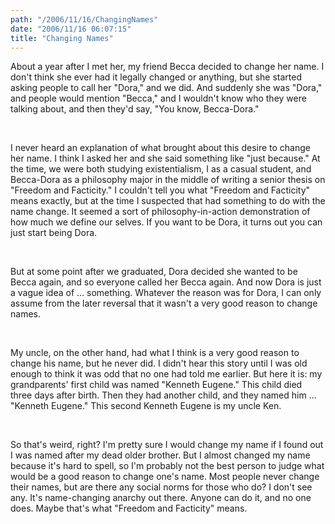 ```yaml
---
path: "/2006/11/16/ChangingNames" 
date: "2006/11/16 06:07:15" 
title: "Changing Names" 
---
```

<p>About a year after I met her, my friend Becca decided to change her name. I don't think she ever had it legally changed or anything, but she started asking people to call her "Dora," and we did. And suddenly she was "Dora," and people would mention "Becca," and I wouldn't know who they were talking about, and then they'd say, "You know, Becca-Dora."</p><br><p>I never heard an explanation of what brought about this desire to change her name. I think I asked her and she said something like "just because." At the time, we were both studying existentialism, I as a casual student, and Becca-Dora as a philosophy major in the middle of writing a senior thesis on "Freedom and Facticity." I couldn't tell you what "Freedom and Facticity" means exactly, but at the time I suspected that had something to do with the name change. It seemed a sort of philosophy-in-action demonstration of how much we define our selves. If you want to be Dora, it turns out you can just start being Dora.</p><br><p>But at some point after we graduated, Dora decided she wanted to be Becca again, and so everyone called her Becca again. And now Dora is just a vague idea of &#8230; something. Whatever the reason was for Dora, I can only assume from the later reversal that it wasn't a very good reason to change names.</p><br><p>My uncle, on the other hand, had what I think is a very good reason to change his name, but he never did. I didn't hear this story until I was old enough to think it was odd that no one had told me earlier. But here it is: my grandparents' first child was named "Kenneth Eugene." This child died three days after birth. Then they had another child, and they named him &#8230; "Kenneth Eugene." This second Kenneth Eugene is my uncle Ken.</p><br><p>So that's weird, right? I'm pretty sure I would change my name if I found out I was named after my dead older brother. But I almost changed my name because it's hard to spell, so I'm probably not the best person to judge what would be a good reason to change one's name. Most people never change their names, but are there any social norms for those who do? I don't see any. It's name-changing anarchy out there. Anyone can do it, and no one does. Maybe that's what "Freedom and Facticity" means.</p>